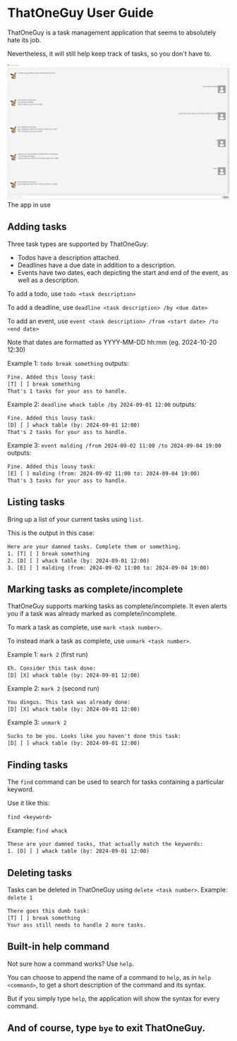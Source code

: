 # ThatOneGuy User Guide

ThatOneGuy is a task management application that seems to absolutely hate its job.

Nevertheless, it will still help keep track of tasks, so you don't have to.


![ThatOneGuyUI](./docs/Ui.png)
The app in use

## Adding tasks

Three task types are supported by ThatOneGuy:
* Todos have a description attached.
* Deadlines have a due date in addition to a description.
* Events have two dates, each depicting the start and end of the event, as well as a description.

To add a todo, use `todo <task description>`

To add a deadline, use `deadline <task description> /by <due date>`

To add an event, use `event <task description> /from <start date> /to <end date>`

Note that dates are formatted as YYYY-MM-DD hh:mm (eg. 2024-10-20 12:30)

Example 1: `todo break something` outputs:
```
Fine. Added this lousy task:
[T] [ ] break something
That's 1 tasks for your ass to handle.
```

Example 2: `deadline whack table /by 2024-09-01 12:00` outputs:
```
Fine. Added this lousy task:
[D] [ ] whack table (by: 2024-09-01 12:00)
That's 2 tasks for your ass to handle.
```

Example 3: `event malding /from 2024-09-02 11:00 /to 2024-09-04 19:00` outputs:
```
Fine. Added this lousy task:
[E] [ ] malding (from: 2024-09-02 11:00 to: 2024-09-04 19:00)
That's 3 tasks for your ass to handle.
```

## Listing tasks

Bring up a list of your current tasks using `list`.

This is the output in this case:
```
Here are your damned tasks. Complete them or something.
1. [T] [ ] break something
2. [D] [ ] whack table (by: 2024-09-01 12:00)
3. [E] [ ] malding (from: 2024-09-02 11:00 to: 2024-09-04 19:00)
```

## Marking tasks as complete/incomplete
 ThatOneGuy supports marking tasks as complete/incomplete. It even alerts you if a task was already marked as complete/incomplete.
 
To mark a task as complete, use `mark <task number>`.

To instead mark a task as complete, use `unmark <task number>`.

Example 1: `mark 2` (first run)
```
Eh. Consider this task done:
[D] [X] whack table (by: 2024-09-01 12:00)
```

Example 2: `mark 2` (second run)
```
You dingus. This task was already done:
[D] [X] whack table (by: 2024-09-01 12:00)
```

Example 3: `unmark 2`
```
Sucks to be you. Looks like you haven't done this task:
[D] [ ] whack table (by: 2024-09-01 12:00)
```

## Finding tasks

The `find` command can be used to search for tasks containing a particular keyword.

Use it like this:

`find <keyword>`

Example: `find whack`
```
These are your damned tasks, that actually match the keywords:
1. [D] [ ] whack table (by: 2024-09-01 12:00)
```

## Deleting tasks

Tasks can be deleted in ThatOneGuy using `delete <task number>`.
Example: `delete 1`
```
There goes this dumb task:
[T] [ ] break something
Your ass still needs to handle 2 more tasks.
```

## Built-in help command

Not sure how a command works? Use `help`.

You can choose to append the name of a command to `help`, as in `help <command>`,
to get a short description of the command and its syntax.

But if you simply type `help`, the application will show the syntax for every command.

## And of course, type `bye` to exit ThatOneGuy.
